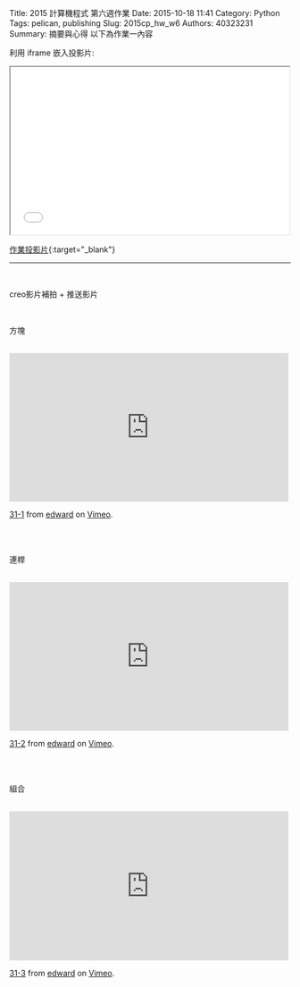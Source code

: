 Title: 2015 計算機程式 第六週作業
Date: 2015-10-18 11:41
Category: Python
Tags: pelican, publishing
Slug: 2015cp_hw_w6
Authors: 40323231
Summary: 摘要與心得
以下為作業一內容

利用 iframe 嵌入投影片:

<iframe src="simplest4.html" width="500" height="300"></iframe>

[作業投影片](simplest3.html){:target="_blank"}
<hr>
<br>
<p>creo影片補拍 + 推送影片</p>
<br>
<p>方塊</p>
<br>
<iframe src="https://player.vimeo.com/video/144627802" width="500" height="266" frameborder="0" webkitallowfullscreen mozallowfullscreen allowfullscreen></iframe> <p><a href="https://vimeo.com/144627802">31-1</a> from <a href="https://vimeo.com/user45497999">edward</a> on <a href="https://vimeo.com">Vimeo</a>.</p>
<br>
<br>
<p>連桿</p>
<br>
<iframe src="https://player.vimeo.com/video/144628395" width="500" height="266" frameborder="0" webkitallowfullscreen mozallowfullscreen allowfullscreen></iframe> <p><a href="https://vimeo.com/144628395">31-2</a> from <a href="https://vimeo.com/user45497999">edward</a> on <a href="https://vimeo.com">Vimeo</a>.</p>
<br>
<br>
<p>組合</p>
<br>
<iframe src="https://player.vimeo.com/video/144628396" width="500" height="267" frameborder="0" webkitallowfullscreen mozallowfullscreen allowfullscreen></iframe> <p><a href="https://vimeo.com/144628396">31-3</a> from <a href="https://vimeo.com/user45497999">edward</a> on <a href="https://vimeo.com">Vimeo</a>.</p>
<br>
<br>

